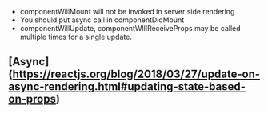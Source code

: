 * componentWillMount will not be invoked in server side rendering
* You should put async call in componentDidMount
* componentWillUpdate, componentWIllReceiveProps may be called multiple times for a single update. 


## [Async] (https://reactjs.org/blog/2018/03/27/update-on-async-rendering.html#updating-state-based-on-props)
